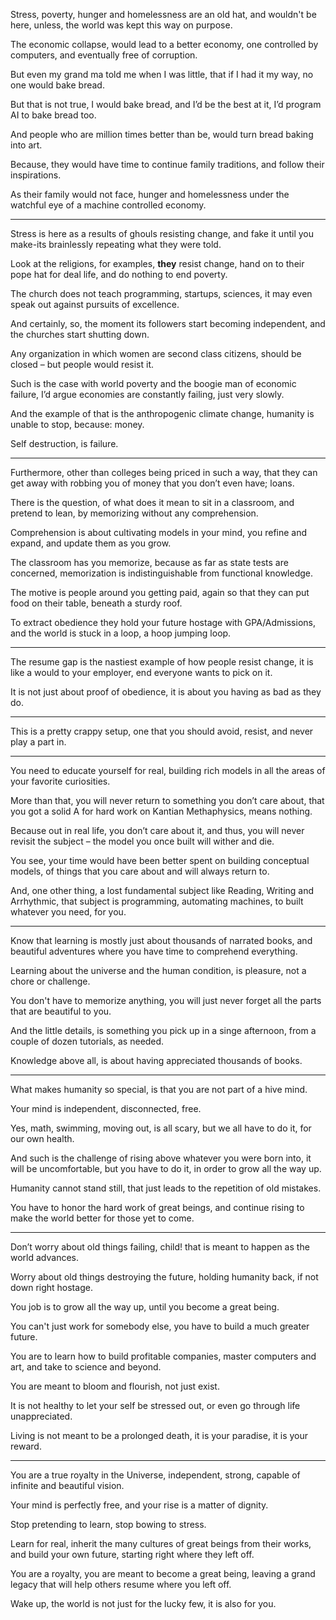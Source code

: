 Stress, poverty, hunger and homelessness are an old hat,
and wouldn't be here, unless, the world was kept this way on purpose.

The economic collapse, would lead to a better economy,
one controlled by computers, and eventually free of corruption.

But even my grand ma told me when I was little,
that if I had it my way, no one would bake bread.

But that is not true, I would bake bread, and I’d be the best at it,
I’d program AI to bake bread too.

And people who are million times better than be,
would turn bread baking into art.

Because, they would have time to continue family traditions,
and follow their inspirations.

As their family would not face,
hunger and homelessness under the watchful eye of a machine controlled economy.

---

Stress is here as a results of ghouls resisting change,
and fake it until you make-its brainlessly repeating what they were told.

Look at the religions, for examples, __they__ resist change,
hand on to their pope hat for deal life, and do nothing to end poverty.

The church does not teach programming, startups, sciences,
it may even speak out against pursuits of excellence.

And certainly, so, the moment its followers start becoming independent,
and the churches start shutting down.

Any organization in which women are second class citizens,
should be closed – but people would resist it.

Such is the case with world poverty and the boogie man of economic failure,
I’d argue economies are constantly failing, just very slowly.

And the example of that is the anthropogenic climate change,
humanity is unable to stop, because: money.

Self destruction,
is failure.

---

Furthermore, other than colleges being priced in such a way,
that they can get away with robbing you of money that you don’t even have; loans.

There is the question, of what does it mean to sit in a classroom,
and pretend to lean, by memorizing without any comprehension.

Comprehension is about cultivating models in your mind,
you refine and expand, and update them as you grow.

The classroom has you memorize, because as far as state tests are concerned,
memorization is indistinguishable from functional knowledge.

The motive is people around you getting paid,
again so that they can put food on their table, beneath a sturdy roof.

To extract obedience they hold your future hostage with GPA/Admissions,
and the world is stuck in a loop, a hoop jumping loop.

---

The resume gap is the nastiest example of how people resist change,
it is like a would to your employer, end everyone wants to pick on it.

It is not just about proof of obedience,
it is about you having as bad as they do.

---

This is a pretty crappy setup,
one that you should avoid, resist, and never play a part in.

---

You need to educate yourself for real,
building rich models in all the areas of your favorite curiosities.

More than that, you will never return to something you don’t care about,
that you got a solid A for hard work on Kantian Methaphysics, means nothing.

Because out in real life, you don’t care about it, and thus,
you will never revisit the subject – the model you once built will wither and die.

You see, your time would have been better spent on building conceptual models,
of things that you care about and will always return to.

And, one other thing, a lost fundamental subject like Reading, Writing and Arrhythmic,
that subject is programming, automating machines, to built whatever you need, for you.

---

Know that learning is mostly just about thousands of narrated books,
and beautiful adventures where you have time to comprehend everything.

Learning about the universe and the human condition,
is pleasure, not a chore or challenge.

You don't have to memorize anything,
you will just never forget all the parts that are beautiful to you.

And the little details, is something you pick up in a singe afternoon,
from a couple of dozen tutorials, as needed.

Knowledge above all,
is about having appreciated thousands of books.

---

What makes humanity so special,
is that you are not part of a hive mind.

Your mind is independent,
disconnected, free.

Yes, math, swimming, moving out, is all scary,
but we all have to do it, for our own health.

And such is the challenge of rising above whatever you were born into,
it will be uncomfortable, but you have to do it, in order to grow all the way up.

Humanity cannot stand still,
that just leads to the repetition of old mistakes.

You have to honor the hard work of great beings,
and continue rising to make the world better for those yet to come.

---

Don’t worry about old things failing,
child! that is meant to happen as the world advances.

Worry about old things destroying the future,
holding humanity back, if not down right hostage.

You job is to grow all the way up,
until you become a great being.

You can't just work for somebody else,
you have to build a much greater future.

You are to learn how to build profitable companies,
master computers and art, and take to science and beyond.

You are meant to bloom and flourish,
not just exist.

It is not healthy to let your self be stressed out,
or even go through life unappreciated.

Living is not meant to be a prolonged death,
it is your paradise, it is your reward.

---

You are a true royalty in the Universe,
independent, strong, capable of infinite and beautiful vision.

Your mind is perfectly free,
and your rise is a matter of dignity.

Stop pretending to learn,
stop bowing to stress.

Learn for real, inherit the many cultures of great beings from their works,
and build your own future, starting right where they left off.

You are a royalty, you are meant to become a great being,
leaving a grand legacy that will help others resume where you left off.


Wake up, the world is not just for the lucky few,
it is also for you.
